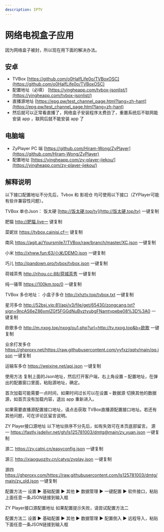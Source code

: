 ```yaml
---
description: IPTV
---
```


# 网络电视盒子应用

因为网络盒子被封，所以现在用下面的解决办法。

## 安卓

- TVBox [https://github.com/o0HalfLife0o/TVBoxOSC](https://github.com/o0HalfLife0o/TVBoxOSC)
- 配置地址（必填） [https://yingheapp.com/tvbox-jsonlist/](https://yingheapp.com/tvbox-jsonlist/)
- 直播源地址 [https://epg.pw/test_channel_page.html?lang=zh-hant](https://epg.pw/test_channel_page.html?lang=zh-hant)
- 然后就可以正常看直播了，网络盒子安装程序太费劲了，重置系统后不联网能安装 app ，联网后就不能安装 app 了

## 电脑端

- ZyPlayer PC 端 [https://github.com/Hiram-Wong/ZyPlayer](https://github.com/Hiram-Wong/ZyPlayer)
- 配置地址 [https://yingheapp.com/zy-player-jiekou/](https://yingheapp.com/zy-player-jiekou/)

## 解释说明

以下接口配置地址不分先后，Tvbox 和 影视仓 均可使用以下接口（ZYPlayer可能有些许兼容性问题）。

TVBox 单仓Json：
饭太硬 [http://饭太硬.top/tv](http://饭太硬.top/tv) 一键复制

肥猫 http://肥猫.live一 键复制

菜妮丝 https://tvbox.cainisi.cf一 键复制

南风 https://agit.ai/Yoursmile7/TVBox/raw/branch/master/XC.json 一键复制

小米 http://xhww.fun:63/小米/DEMO.json 一键复制

巧儿 http://pandown.pro/tvbox/tvbox.json 一键复制

荷城茶秀 http://rihou.cc:88/荷城茶秀 一键复制

纯一骚零 https://100km.top/0 一键复制

TVBox 多仓地址： 
小盒子多仓 http://xhztv.top/tvbox.txt 一键复制

星河多仓 http://52bsj.vip:81/api/v3/file/get/65430/zongcang.txt?sign=9ncAS6eZ86xmIZGf5FGGdNuBvztyubgFNamtypebe08%3D%3A0 一键复制

欧歌多仓 http://m.nxog.top/nxog/ou1.php?url=http://tv.nxog.top&b=欧歌 一键复制

业余打发多仓 https://ghproxy.net/https://raw.githubusercontent.com/yyfxz/qqtv/main/qq.json 一键复制

运输车多仓 https://weixine.net/api.json 一键复制

使用方法
复制上面的Json地址，然后打开客户端，右上角设置 – 配置地址，在弹出的配置窗口里面，粘贴源地址，确定。

首次加载可能需要一点时间，如果时间过长可以在设置 – 数据源 切换其他的数据源，如首页没有加载内容，退出 app 重新进入。

如果需要直播源配置接口地址，请点击获取 TVBox直播源配置接口地址。若还有其他问题，可在评论区留言说明。

ZY Player接口源地址
以下地址排序不分先后，如有失效可在本页底部留言。
源一 https://fastly.jsdelivr.net/gh/ls125781003/dmtg@main/zy_yuan.json 一键复制

源二 https://zy.catni.cn/easyconfig.json 一键复制

源三 http://xiaoguozitv.cn/catys/zyplay.json 一键复制

源四 https://ghproxy.com/https://raw.githubusercontent.com/ls125781003/dmtg/main/zy_old.json 一键复制

配置方法一
设置 ▶ 基础配置 ▶ 其他 ▶ 数据管理 ▶ 一键配置 ▶ 软件接口，粘贴上面任意一条JSON链接到输入框

ZY Player接口源配置地址
如果配置提示失败，请尝试配置方法二

配置方法二
设置 ▶ 基础配置 ▶ 其他 ▶ 数据管理 ▶ 配置倒入 ▶ 远程导入，粘贴下面任意一条JSON链接到输入框